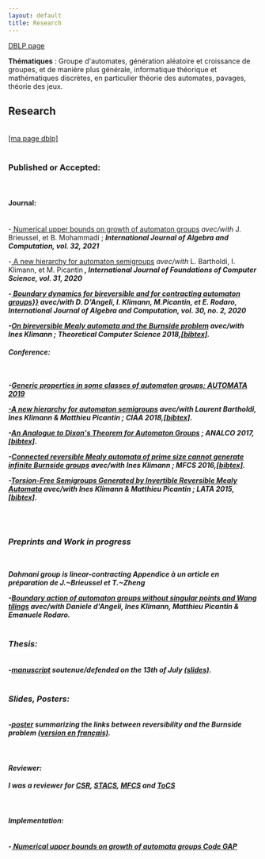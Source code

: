 ```yaml
---
layout: default
title: Research
---
```



[DBLP page](https://dblp.org/pid/153/1880.html)

__Thématiques__ : Groupe d'automates, génération aléatoire et croissance de groupes, 
et de manière plus générale, informatique théorique et mathématiques discrètes, en particulier théorie des automates, pavages, théorie des jeux.


<h2 class="a"> Research </h2>
<br>
<a href="http://dblp2.uni-trier.de/pers/hd/g/Godin:Thibault" target="_blank">[ma page dblp]</a> 
<br>
<br> 
<h3> Published or Accepted: </h3>
<br>
<h4> Journal: </h4>
<br>			
-<a href="hhttps://doi.org/10.1142/S0218196722500072" target="_blank"> Numerical upper bounds on growth of automaton groups</a> <i> avec/with </i> J. Brieussel, et B. Mohammadi ; <b><i> International Journal of Algebra and Computation, vol. 32,  2021</i></b>

-<a href="https://doi.org/10.1142/S0129054120420046" target="_blank"> A new hierarchy for automaton semigroups</a> <i> avec/with </i>   L. Bartholdi, I. Klimann, et M. Picantin<b><i> , <b><i> International Journal of Foundations of Computer Science, vol. 31,  2020</i></b>

-<a href="\href{https://doi.org/10.1142/s021819672050006x" target="_blank"> Boundary dynamics for bireversible and for contracting automaton groups}}</a> <i> avec/with </i> D. D'Angeli, I. Klimann, M.Picantin, et E. Rodaro, <b><i> International Journal of Algebra and Computation, vol. 30, no. 2, 2020 </i></b>

-<a href="http://www.sciencedirect.com/science/article/pii/S0304397517307107?via%3Dihub" target="_blank">On bireversible Mealy automata and the Burnside problem</a> <i>avec/with </i> Ines Klimann ; <b><i>Theoretical Computer Science 2018</i></b>,<a href="https://dblp.org/rec/journals/tcs/GodinK18">[bibtex]</a>.
<br>

<h4> Conference: </h4>
<br>

-<a href="https://hal.archives-ouvertes.fr/hal-02078031v1" target="_blank">Generic properties in some classes of automaton groups;  <b><i>AUTOMATA 2019</i></b>

-<a href="https://arxiv.org/abs/1803.09991" target="_blank">A new hierarchy for automaton semigroups</a>    <i>avec/with </i> Laurent Bartholdi, Ines Klimann & Matthieu Picantin ;    <b><i>CIAA 2018</i></b>,<a href="https://dblp2.uni-trier.de/rec/bibtex/conf/wia/BartholdiGKP18">[bibtex]</a>.

-<a href="https://hal.inria.fr/hal-01378815" target="_blank">An Analogue to Dixon's Theorem for Automaton Groups</a> ; <b><i>ANALCO 2017</i></b>,<a href="http://dblp2.uni-trier.de/rec/bibtex/conf/analco/Godin17">[bibtex]</a>.	

-<a href="http://arxiv.org/abs/1604.03270" target="_blank">Connected reversible Mealy automata of prime size cannot generate infinite Burnside groups</a>  <i>avec/with </i> Ines Klimann ; <b><i>MFCS 2016</i></b>,<a href="http://dblp2.uni-trier.de/rec/bibtex/conf/mfcs/GodinK16">[bibtex]</a>.

-<a href="http://arxiv.org/abs/1410.4488" target="_blank">Torsion-Free Semigroups Generated by Invertible Reversible Mealy Automata</a>  <i>avec/with </i> Ines Klimann & Matthieu Picantin ; <b><i>LATA 2015</i></b>,<a href="http://dblp.uni-trier.de/rec/bibtex/conf/lata/GodinKP15">[bibtex]</a>.

<br>
<br>
<h3> Preprints and Work in progress </h3>
<br>

Dahmani group is linear-contracting <i>Appendice à un article en préparation de</i> J.~Brieussel et T.~Zheng

-<a href="http://arxiv.org/abs/1604.07736" target="_blank">Boundary action of automaton groups without singular points and Wang tilings</a>  <i>avec/with </i> Daniele d'Angeli, Ines Klimann, Matthieu Picantin & Emanuele Rodaro.
<br>
<br>
<h3> Thesis: </h3>
<br>
-<a href="https://tel.archives-ouvertes.fr/tel-01659453" target="_blank">manuscript</a>  <i>soutenue/defended</i> on the 13th of July <a href="./fichier/soutenance.pdf">(slides)</a>.

<br>
<br>
<h3> Slides, Posters: </h3>
<br>
-<a href="./fichier/poster_en.pdf" target="_blank">poster</a> summarizing the links between reversibility and the Burnside problem <a href="./fichier/poster_fr.pdf">(version en français)</a>.<br>

<br>
<br>
<h4> Reviewer:</h4>

I was a reviewer for  <a href="http://logic.pdmi.ras.ru/csr2016/" target="_blank">CSR</a>, <a href="http://www.stacs-conf.org/" target="_blank"> STACS</a>, <a href=" http://mfcs2017.cs.aau.dk/" target="_blank">MFCS</a> and <a href="http://www.editorialmanager.com/tocs/default.aspx" target="_blank">ToCS </a>
<br><br><br>




<h4> Implementation:</h4>
<br>
-<a href="https://www.irif.fr/~godin/automatongrowth.html" target="_blank"> Numerical upper bounds on growth of automata groups  <i>Code GAP</i>









